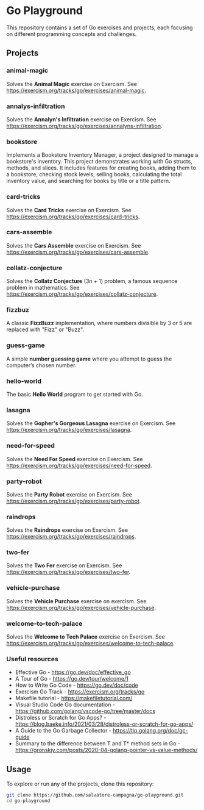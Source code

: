 # Go Playground

This repository contains a set of Go exercises and projects, each focusing on different programming concepts and challenges.

## Projects

### animal-magic
Solves the **Animal Magic** exercise on Exercism. See https://exercism.org/tracks/go/exercises/animal-magic.

### annalys-infiltration
Solves the **Annalyn's Infiltration** exercise on Exercism. See https://exercism.org/tracks/go/exercises/annalyns-infiltration.

### bookstore
Implements a Bookstore Inventory Manager, a project designed to manage a bookstore's inventory. This project demonstrates working with
Go structs, methods, and slices. It includes features for creating books, adding them to a bookstore, checking stock levels, selling books,
calculating the total inventory value, and searching for books by title or a title pattern.

### card-tricks
Solves the **Card Tricks** exercixe on Exercism. See https://exercism.org/tracks/go/exercises/card-tricks.

### cars-assemble
Solves the **Cars Assemble** exercise on Exercism. See https://exercism.org/tracks/go/exercises/cars-assemble.

### collatz-conjecture
Solves the **Collatz Conjecture** (3n + 1) problem, a famous sequence problem in mathematics. See https://exercism.org/tracks/go/exercises/collatz-conjecture.

### fizzbuz
A classic **FizzBuzz** implementation, where numbers divisible by 3 or 5 are replaced with "Fizz" or "Buzz".

### guess-game
A simple **number guessing game** where you attempt to guess the computer’s chosen number.

### hello-world
The basic **Hello World** program to get started with Go.

### lasagna
Solves the **Gopher's Gorgeous Lasagna** exercise on Exercism. See https://exercism.org/tracks/go/exercises/lasagna.

### need-for-speed
Solves the **Need For Speed** exercise on Exercism. See https://exercism.org/tracks/go/exercises/need-for-speed.

### party-robot
Solves the **Party Robot** exercise on Exercism. See https://exercism.org/tracks/go/exercises/party-robot.

### raindrops
Solves the **Raindrops** exercise on Exercism. See https://exercism.org/tracks/go/exercises/raindrops.

### two-fer
Solves the **Two Fer** exercise on Exercism. See https://exercism.org/tracks/go/exercises/two-fer.

### vehicle-purchase
Solves the **Vehicle Purchase** exercise on exercism. See https://exercism.org/tracks/go/exercises/vehicle-purchase.

### welcome-to-tech-palace
Solves the **Welcome to Tech Palace** exercise on Exercism. See https://exercism.org/tracks/go/exercises/welcome-to-tech-palace.

### Useful resources

* Effective Go - https://go.dev/doc/effective_go
* A Tour of Go - https://go.dev/tour/welcome/1
* How to Write Go Code - https://go.dev/doc/code
* Exercism Go Track - https://exercism.org/tracks/go
* Makefile tutorial - https://makefiletutorial.com/
* Visual Studio Code Go documentation - https://github.com/golang/vscode-go/tree/master/docs
* Distroless or Scratch for Go Apps? - https://blog.baeke.info/2021/03/28/distroless-or-scratch-for-go-apps/
* A Guide to the Go Garbage Collector - https://tip.golang.org/doc/gc-guide
* Summary to the difference between T and T* method sets in Go - https://gronskiy.com/posts/2020-04-golang-pointer-vs-value-methods/

## Usage

To explore or run any of the projects, clone this repository:

```bash
git clone https://github.com/salvatore-campagna/go-playground.git
cd go-playground
